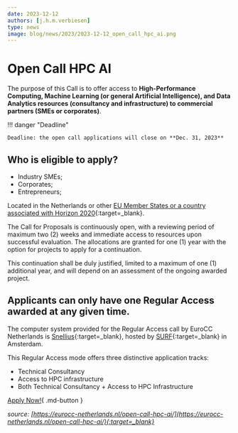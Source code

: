 ```yaml
---
date: 2023-12-12
authors: [j.h.m.verbiesen]
type: news
image: blog/news/2023/2023-12-12_open_call_hpc_ai.png
---
```


# Open Call HPC AI

The purpose of this Call is to offer access to **High-Performance Computing, Machine Learning (or general Artificial Intelligence), and Data Analytics resources (consultancy and infrastructure) to commercial partners (SMEs or corporates)**.

<!-- more -->

!!! danger "Deadline"

    Deadline: the open call applications will close on **Dec. 31, 2023**

## Who is eligible to apply?

- Industry SMEs;
- Corporates;
- Entrepreneurs;

Located in the Netherlands or other [EU Member States or a country associated with Horizon 2020](https://eurohpc-ju.europa.eu/about/discover-eurohpc-ju_en#members){:target=_blank}.

The Call for Proposals is continuously open, with a reviewing period of maximum two (2) weeks and immediate access to resources upon successful evaluation. The allocations are granted for one (1) year with the option for projects to apply for a continuation.

This continuation shall be duly justified, limited to a maximum of one (1) additional year, and will depend on an assessment of the ongoing awarded project.

## Applicants can only have one Regular Access awarded at any given time.

The computer system provided for the Regular Access call by EuroCC Netherlands is [Snellius](https://www.surf.nl/en/dutch-national-supercomputer-snellius){:target=_blank}, hosted by [SURF](https://surf.nl/){:target=_blank} in Amsterdam.

This Regular Access mode offers three distinctive application tracks:

- Technical Consultancy
- Access to HPC infrastructure
- Both Technical Consultancy + Access to HPC Infrastructure

[Apply Now!](https://u17cmwrnl4v.typeform.com/to/S1vqNsUV){ .md-button }

_source: [https://eurocc-netherlands.nl/open-call-hpc-ai/](https://eurocc-netherlands.nl/open-call-hpc-ai/){:target=_blank}_
